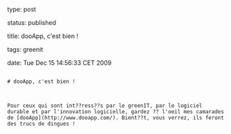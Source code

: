 type: post
status: published
title: dooApp, c'est bien ! 
tags: greenit
date: Tue Dec 15 14:56:33 CET 2009
~~~~~~
# dooApp, c'est bien ! 

Pour ceux qui sont int??ress??s par le greenIT, par le logiciel durable et par l'innovation logicielle, gardez ?? l'oeil mes camarades de [dooApp](http://www.dooapp.com/). Bient??t, vous verrez, ils feront des trucs de dingues !